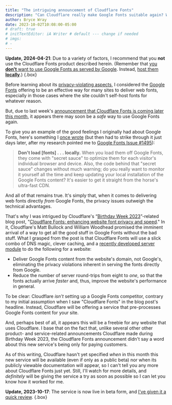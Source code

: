 ```yaml
---
title: "The intriguing announcement of Cloudflare Fonts"
description: "Can Cloudflare really make Google Fonts suitable again? We may know soon."
author: Bryce Wray
date: 2023-10-02T10:08:00-05:00
# draft: true
# initTextEditor: iA Writer # default --- change if needed
# imgs:
# -
---
```


<strong class="red">Update, 2024-04-21</strong>: Due to a variety of factors, I recommend that you **not** use the Cloudflare Fonts product described herein. (Remember that [you **don't** want to use Google Fonts as served by Google](/posts/2020/08/google-fonts-privacy/). Instead, [host them **locally**](/posts/2020/08/good-stuff-without-google/).)
{.box}

Before learning about its [privacy-violating aspects](/posts/2020/08/google-fonts-privacy/), I considered the [Google Fonts](https://fonts.google.com) offering to be an effective way for many sites to deliver web fonts, especially in those cases where the site couldn't self-host fonts for whatever reason.

But, due to last week's [announcement that Cloudflare Fonts is coming later this month](https://blog.cloudflare.com/cloudflare-fonts-enhancing-website-privacy-speed/), it appears there may soon be a *safe* way to use Google Fonts again.

<!--more-->

To give you an example of the good feelings I originally had about Google Fonts, here's something I [once wrote](/posts/2020/07/chasing-100-tips-optimizing-website/#web-fonts-pretty-butnbspnbspnbsp) (but then had to strike through it just days later, after my research pointed me to [Google Fonts Issue #1495](https://github.com/google/fonts/issues/1495)):

> **Don't load [fonts] . . . locally.** When you load them off Google Fonts, they come with "secret sauce" to optimize them for each visitor's individual browser and device. Also, the code behind that "secret sauce" changes without much warning; do you really want to monitor it yourself all the time and keep updating your local installation of the Google Fonts content? It's easier to get it straight from the horse's ultra-fast CDN.

And all of that remains true. It's simply that, when it comes to delivering web fonts directly *from* Google Fonts, the privacy issues outweigh the technical advantages.

That's why I was intrigued by Cloudflare's “[Birthday Week 2023](https://blog.cloudflare.com/welcome-to-birthday-week-2023/)”-related blog post, "[Cloudflare Fonts: enhancing website font privacy and speed](https://blog.cloudflare.com/cloudflare-fonts-enhancing-website-privacy-speed/)." In it, Cloudflare's Matt Bullock and William Woodhead promised the imminent arrival of a way to get all the good stuff in Google Fonts without the bad stuff. What I grasped from the post is that Cloudflare Fonts will use a slick combo of DNS magic, clever caching, and a [recently developed server module](https://blog.cloudflare.com/rust-nginx-module/) to do the following for a website:

- Deliver Google Fonts content from the website's domain, not Google's, eliminating the privacy violations inherent in serving the fonts directly from Google.
- Reduce the number of server round-trips from eight to *one*, so that the fonts actually arrive *faster* and, thus, improve the website's performance in general.

To be clear: Cloudflare *isn't* setting up a Google Fonts competitor, contrary to my initial assumption when I saw "Cloudflare Fonts" in the blog post's headline. Instead, Cloudflare will be offering a service that pre-processes Google Fonts content for your site.

And, perhaps best of all, it appears this will be a freebie for any website that uses Cloudflare. I base that on the fact that, unlike several other other product- and service-related announcements Cloudflare made during Birthday Week 2023, the Cloudflare Fonts announcement didn't say a word about this new service's being only for paying customers.

As of this writing, Cloudflare hasn't yet specified *when* in this month this new service will be available (even if only as a public beta) nor when its publicly viewable documentation will appear, so I can't tell you any more about Cloudflare Fonts just yet. Still, I'll watch for more details, and *definitely* will be giving the service a try as soon as possible so I can let you know how it worked for me.

**Update, 2023-10-17**: The service is now live in beta form, and [I've given it a quick review](/posts/2023/10/cloudflare-fonts-first-look/).
{.box}
